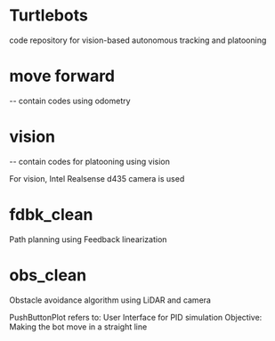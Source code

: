 # Turtlebots

code repository for vision-based autonomous tracking and platooning

# move forward 
-- contain codes using odometry

# vision 
-- contain codes for platooning using vision

For vision, Intel Realsense d435 camera is used

# fdbk_clean
Path planning using Feedback linearization

# obs_clean
Obstacle avoidance algorithm using LiDAR and camera

PushButtonPlot refers to:
  User Interface for PID simulation
  Objective: Making the bot move in a straight line
